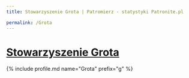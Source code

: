 ```yaml
---
title: Stowarzyszenie Grota | Patromierz - statystyki Patronite.pl

permalink: /Grota
---
```


# [Stowarzyszenie Grota](https://patronite.pl/Grota)

{% include profile.md name="Grota" prefix="g" %}
